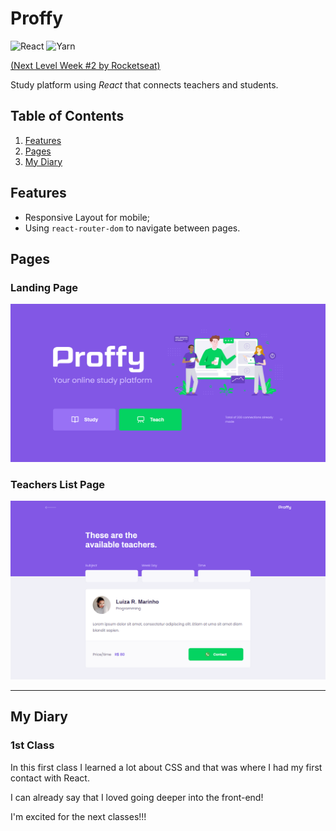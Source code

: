 # Proffy
![React](https://img.shields.io/badge/React-61DAFB.svg?logo=react&logoColor=white)
![Yarn](https://img.shields.io/badge/Yarn-2C8EBB.svg?logo=yarn&logoColor=white)

[(Next Level Week #2 by Rocketseat)](https://rocketseat.com.br/)

Study platform using *React* that connects teachers and students.

## Table of Contents
1. [Features](#features)
2. [Pages](#pages)
4. [My Diary](#my-diary)

## Features <a name="features"></a>
* Responsive Layout for mobile;
* Using `react-router-dom` to navigate between pages.

## Pages <a name="pages"></a>
### Landing Page
![alt text](readme-img-1.png)

### Teachers List Page
![alt text](readme-img-2.png)

---

## My Diary <a name="my-diary"></a>
### 1st Class
In this first class I learned a lot about CSS and that was where I had my first contact with React.

I can already say that I loved going deeper into the front-end!

I'm excited for the next classes!!!

